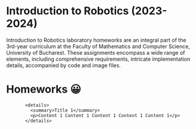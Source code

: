 # Introduction to Robotics (2023-2024)
  Introduction to Robotics laboratory homeworks are an integral part of the 3rd-year curriculum at the Faculty of Mathematics and Computer Science, University of Bucharest. These assignments encompass a wide range of elements, including comprehensive requirements, intricate implementation details, accompanied by code and image files.
# Homeworks 😀
           <details>
             <summary>Title 1</summary>
             <p>Content 1 Content 1 Content 1 Content 1 Content 1</p>
           </details>  
